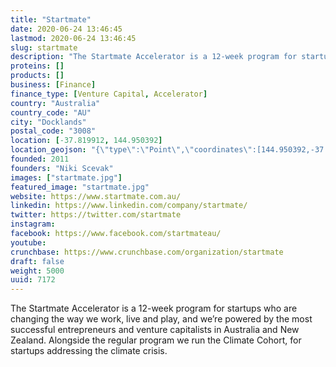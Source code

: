 ```yaml
---
title: "Startmate"
date: 2020-06-24 13:46:45
lastmod: 2020-06-24 13:46:45
slug: startmate
description: "The Startmate Accelerator is a 12-week program for startups who are changing the way we work, live and play, and we’re powered by the most successful entrepreneurs and venture capitalists in Australia and New Zealand. Alongside the regular program we run the Climate Cohort, for startups addressing the climate crisis."
proteins: []
products: []
business: [Finance]
finance_type: [Venture Capital, Accelerator]
country: "Australia"
country_code: "AU"
city: "Docklands"
postal_code: "3008"
location: [-37.819912, 144.950392]
location_geojson: "{\"type\":\"Point\",\"coordinates\":[144.950392,-37.819912]}"
founded: 2011
founders: "Niki Scevak"
images: ["startmate.jpg"]
featured_image: "startmate.jpg"
website: https://www.startmate.com.au/
linkedin: https://www.linkedin.com/company/startmate/
twitter: https://twitter.com/startmate
instagram: 
facebook: https://www.facebook.com/startmateau/
youtube: 
crunchbase: https://www.crunchbase.com/organization/startmate
draft: false
weight: 5000
uuid: 7172
---
```

The Startmate Accelerator is a 12-week program for startups who are changing the way we work, live and play, and we’re powered by the most successful entrepreneurs and venture capitalists in Australia and New Zealand. Alongside the regular program we run the Climate Cohort, for startups addressing the climate crisis.
